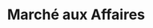---
title: "Marché aux Affaires"
url: /ligny-en-barrois/marche-aux-affaires/
shop: magasin de variétés
---